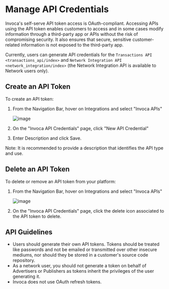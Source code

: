 Manage API Credentials
======================

Invoca's self-serve API token access is OAuth-compliant. Accessing APIs
using the API token enables customers to access and in some cases modify
information through a third-party app or APIs without the risk of
compromising security. It also ensures that secure, sensitive
customer-related information is not exposed to the third-party app.

Currently, users can generate API credentials for the
`Transactions API <transactions_api/index>` and
`Network Integration API <network_integration/index>` (the Network
Integration API is available to Network users only).

Create an API Token
-------------------

To create an API token:

1.  From the Navigation Bar, hover on Integrations and select "Invoca
    APIs"

    ![image](../_static/manage_api_credentials.png)

2.  On the "Invoca API Credentials" page, click "New API Credential"
3.  Enter Description and click Save.

Note: It is recommended to provide a description that identifies the API
type and use.

Delete an API Token
-------------------

To delete or remove an API token from your platform:

1.  From the Navigation Bar, hover on Integrations and select "Invoca
    APIs"

    ![image](../_static/manage_api_credentials.png)

2.  On the "Invoca API Credentials" page, click the delete icon
    associated to the API token to delete.

API Guidelines
--------------

-   Users should generate their own API tokens. Tokens should be treated
    like passwords and not be emailed or transmitted over other insecure
    mediums, nor should they be stored in a customer's source code
    repository.
-   As a network user, you should not generate a token on behalf of
    Advertisers or Publishers as tokens inherit the privileges of the
    user generating it.
-   Invoca does not use OAuth refresh tokens.

